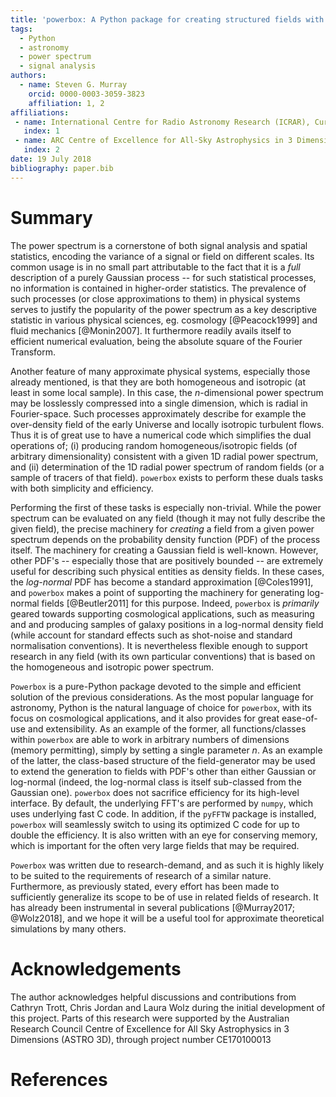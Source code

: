 ```yaml
---
title: 'powerbox: A Python package for creating structured fields with isotropic power spectra'
tags:
  - Python
  - astronomy
  - power spectrum
  - signal analysis
authors:
  - name: Steven G. Murray
    orcid: 0000-0003-3059-3823
    affiliation: 1, 2
affiliations:
 - name: International Centre for Radio Astronomy Research (ICRAR), Curtin University,  Bentley, WA 6102, Australia
   index: 1
 - name: ARC Centre of Excellence for All-Sky Astrophysics in 3 Dimensions (ASTRO 3D)
   index: 2
date: 19 July 2018
bibliography: paper.bib
---
```


# Summary

The power spectrum is a cornerstone of both signal analysis and spatial statistics,
encoding the variance of a signal or field on different scales.
Its common usage is in no small part attributable to the fact that it is a *full* 
description of a purely Gaussian process -- for such statistical processes, no information 
is contained in higher-order statistics. The prevalence of such processes (or 
close approximations to them) in physical systems serves to justify the popularity
of the power spectrum as a key descriptive statistic in various physical sciences, 
eg. cosmology [@Peacock1999] and fluid mechanics [@Monin2007]. It furthermore 
readily avails itself to efficient numerical evaluation, being the  absolute square of 
the Fourier Transform. 
   
Another feature of many approximate physical systems, especially those already mentioned,
is that they are both homogeneous and isotropic (at least in some local sample).
In this case, the *n*-dimensional power spectrum may be losslessly compressed into a single
dimension, which is radial in Fourier-space. Such processes approximately describe for example
the over-density field of the early Universe and locally isotropic turbulent flows. 
Thus it is of great use to have a numerical code which simplifies the dual operations of; (i) 
producing random homogeneous/isotropic fields (of arbitrary dimensionality) consistent with a 
given 1D radial power spectrum, and (ii) determination of the 1D radial power spectrum of 
random fields (or a sample of tracers of that field). ``powerbox`` exists to perform these
duals tasks with both simplicity and efficiency.

Performing the first of these tasks is especially non-trivial. While the power spectrum
can be evaluated on any field (though it may not fully describe the given field), the 
precise machinery for *creating* a field from a given power spectrum depends on the 
probability density function (PDF) of the process itself. The machinery for creating a 
Gaussian field is well-known. However, other PDF's -- especially those that are positively
bounded -- are extremely useful for describing such physical entities as density fields.
In these cases, the *log-normal* PDF has become a standard approximation [@Coles1991],
and ``powerbox`` makes a point of supporting the machinery for generating log-normal 
fields [@Beutler2011] for this purpose. Indeed, ``powerbox`` is *primarily* geared
towards supporting cosmological applications, such as measuring and and producing
samples of galaxy positions in a log-normal density field (while account for standard
effects such as shot-noise and standard normalisation conventions). It is nevertheless
flexible enough to support research in any field (with its own particular conventions) 
that is based on the homogeneous and isotropic power spectrum. 

 ``Powerbox`` is a pure-Python package devoted to the simple and efficient solution
 of the previous considerations. As the most popular language for astronomy, Python
 is the natural language of choice for ``powerbox``, with its focus on cosmological
 applications, and it also provides for great ease-of-use and extensibility. As an
 example of the former, all functions/classes within ``powerbox`` are able to work
 in arbitrary numbers of dimensions (memory permitting), simply by setting a single
 parameter *n*. As an
 example of the latter, the class-based structure of the field-generator may be used
 to extend the generation to fields with PDF's other than either Gaussian or log-normal
 (indeed, the log-normal class is itself sub-classed from the Gaussian one). 
 ``powerbox`` does not sacrifice efficiency for its high-level interface. By default, the
 underlying FFT's are performed by ``numpy``, which uses underlying fast C code. In addition,
 if the ``pyFFTW`` package is installed, ``powerbox`` will seamlessly switch to using its
 optimized C code for up to double the efficiency. It is also written with an eye for 
 conserving memory, which is important for the often very large fields that may be required.

``Powerbox`` was written due to research-demand, and as such it is highly likely to be suited
to the requirements of research of a similar nature. Furthermore, as previously stated,
every effort has been made to sufficiently generalize its scope to be of use in related
fields of research. It has already been instrumental in several publications [@Murray2017; @Wolz2018],
and we hope it will be a useful tool for approximate theoretical simulations by many others.

# Acknowledgements

The author acknowledges helpful discussions and contributions from Cathryn Trott, Chris Jordan
and Laura Wolz during the initial development of this project.
Parts of this research were supported by the Australian Research Council Centre of Excellence 
for All Sky Astrophysics in 3 Dimensions (ASTRO 3D), through project number CE170100013

# References